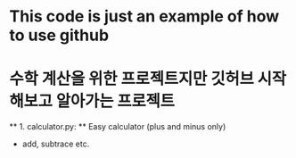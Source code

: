 # This code is just an example of how to use github
# 수학 계산을 위한 프로젝트지만 깃허브 시작해보고 알아가는 프로젝트
** 1. calculator.py: ** Easy calculator (plus and minus only)
- add, subtrace etc.
